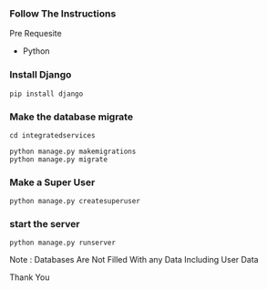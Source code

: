 ### Follow The Instructions

Pre Requesite 
 - Python

### Install Django

``` pip install django ```

### Make the database migrate
``` cd integratedservices ```
```
python manage.py makemigrations
python manage.py migrate
```

### Make a Super User
 ```
python manage.py createsuperuser
```

### start the server

```
python manage.py runserver
```

Note :
Databases Are Not Filled With any Data Including User Data

Thank You
